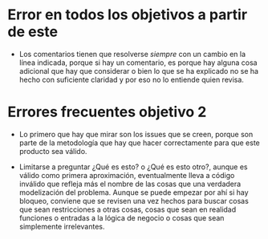# Error en todos los objetivos a partir de este

- Los comentarios tienen que resolverse *siempre* con un cambio en la línea
  indicada, porque si hay un comentario, es porque hay alguna cosa adicional que
  hay que considerar o bien lo que se ha explicado no se ha hecho con suficiente
  claridad y por eso no lo entiende quien revisa.

# Errores frecuentes objetivo 2

- Lo primero que hay que mirar son los issues que se creen, porque son
  parte de la metodología que hay que hacer correctamente para que
  este producto sea válido.

- Limitarse a preguntar ¿Qué es esto? o ¿Qué es esto otro?, aunque es
  válido como primera aproximación, eventualmente lleva a código
  inválido que refleja más el nombre de las cosas que una verdadera
  modelización del problema. Aunque se puede empezar por ahí si hay
  bloqueo, conviene que se revisen una vez hechos para buscar cosas
  que sean restricciones a otras cosas, cosas que sean en realidad
  funciones o entradas a la lógica de negocio o cosas que sean
  simplemente irrelevantes.